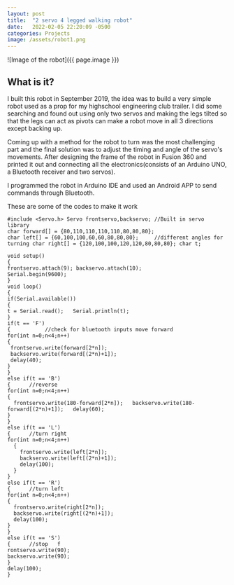 ```yaml
---
layout: post
title:  "2 servo 4 legged walking robot"
date:   2022-02-05 22:20:09 -0500
categories: Projects
image: /assets/robot1.png
---
```

![Image of the robot]({{ page.image }})
## What is it?

  I built this robot in September 2019, the idea was to build a very simple robot used as a prop for my highschool engineering club trailer. I did some searching and found out using only two servos and making the legs tilted so that the legs can act as pivots can make a robot move in all 3 directions except backing up. 

  Coming up with a method for the robot to turn was the most challenging part and the final solution was to adjust the timing and angle of the servo's movements. After designing the frame of the robot in Fusion 360 and printed it out and
  connecting all the electronics(consists of an Arduino UNO, a Bluetooth receiver and two servos).
  
  I programmed the robot in Arduino IDE and used an Android APP to send commands through Bluetooth.

  These are some of the codes to make it work

  ```
#include <Servo.h> Servo frontservo,backservo; //Built in servo library
char forward[] = {80,110,110,110,110,80,80,80};
char left[] = {60,100,100,60,60,80,80,80};     //different angles for turning char right[] = {120,100,100,120,120,80,80,80}; char t; 

void setup() 
{ 
  frontservo.attach(9); backservo.attach(10);
  Serial.begin(9600);
}
void loop() 
{ 
  if(Serial.available())
{   
  t = Serial.read();   Serial.println(t);
}
if(t == 'F') 
{           //check for bluetooth inputs move forward   
  for(int n=0;n<4;n++)
  {
   frontservo.write(forward[2*n]);   
   backservo.write(forward[(2*n)+1]);   
   delay(40);
  }
}
else if(t == 'B') 
{      //reverse 
  for(int n=0;n<4;n++)
  {   
    frontservo.write(180-forward[2*n]);   backservo.write(180-forward[(2*n)+1]);   delay(60);
  }
}  
else if(t == 'L')
{      //turn right   
  for(int n=0;n<4;n++) 
    {   
      frontservo.write(left[2*n]);   
      backservo.write(left[(2*n)+1]);   
      delay(100);
    }
}   
  else if(t == 'R')
{      //turn left 
  for(int n=0;n<4;n++) 
  {
    frontservo.write(right[2*n]);   
    backservo.write(right[(2*n)+1]);   
    delay(100);
  }
}
else if(t == 'S') 
{      //stop   f
  rontservo.write(90);   
  backservo.write(90);
} 
  delay(100);
}
```